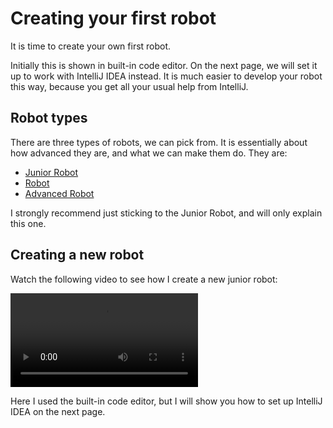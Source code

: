 ﻿# Creating your first robot

It is time to create your own first robot.

Initially this is shown in built-in code editor. 
On the next page, we will set it up to work with IntelliJ IDEA instead. 
It is much easier to develop your robot this way, because you get all your usual help from IntelliJ.

## Robot types

There are three types of robots, we can pick from. It is essentially about how advanced they are, and what we can make them do. 
They are:

* [Junior Robot](https://robocode.sourceforge.io/docs/robocode/robocode/JuniorRobot.html)
* [Robot](https://robocode.sourceforge.io/docs/robocode/robocode/Robot.html)
* [Advanced Robot](https://robocode.sourceforge.io/docs/robocode/robocode/AdvancedRobot.html)

I strongly recommend just sticking to the Junior Robot, and will only explain this one.

## Creating a new robot

Watch the following video to see how I create a new junior robot:

<video src="https://youtu.be/OcqSY-h-glo"></video>

Here I used the built-in code editor, but I will show you how to set up IntelliJ IDEA on the next page.